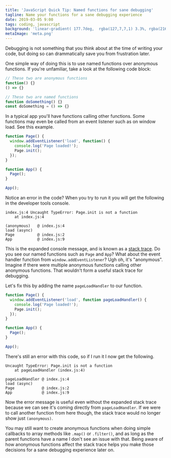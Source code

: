 ```yaml
---
title: 'JavaScript Quick Tip: Named functions for sane debugging'
tagline: Name your functions for a sane debugging experience
date: 2019-03-05 9:00
tags: coding, javascript
background: 'linear-gradient( 177.7deg,  rgba(127,7,7,1) 3.3%, rgba(216,35,35,1) 93.8% )'
metaImage: 'meta.png'
---
```


Debugging is not something that you think about at the time of writing your code, but doing so can drammatically save you from frustration later.

One simple way of doing this is to use named functions over anonymous functions. If you're unfamiliar, take a look at the following code block:

```js
// These two are anonymous functions
function() {}
() => {}

// These two are named functions
function doSomething() {}
const doSomething = () => {}
```

In a typical app you'll have functions calling other functions. Some functions may even be called from an event listener such as on window load. See this example.

```js
function Page() {
  window.addEventListener('load', function() {
    console.log('Page loaded!');
    Page.init();
  });
}

function App() {
  Page();
}

App();
```

Notice an error in the code? When you try to run it you will get the following in the developer tools console.

```
index.js:4 Uncaught TypeError: Page.init is not a function
    at index.js:4

(anonymous)   @ index.js:4
load (async)
Page          @ index.js:2
App           @ index.js:9
```

This is the expanded console message, and is known as a [stack trace](https://developer.mozilla.org/en-US/docs/Web/API/console#Stack_traces). Do you see our named functions such as `Page` and `App`? What about the event handler function from `window.addEventListener`? Ugh oh, it's "anonymous". Imagine if there were multiple anonymous functions calling other anonymous functions. That wouldn't form a useful stack trace for debugging.

Let's fix this by adding the name `pageLoadHandler` to our function.

```js
function Page() {
  window.addEventListener('load', function pageLoadHandler() {
    console.log('Page loaded!');
    Page.init();
  });
}

function App() {
  Page();
}

App();
```

There's still an error with this code, so if I run it I now get the following.

```
Uncaught TypeError: Page.init is not a function
    at pageLoadHandler (index.js:4)

pageLoadHandler @ index.js:4
load (async)
Page            @ index.js:2
App             @ index.js:9
```

Now the error message is useful even without the expanded stack trace because we can see it's coming directly from `pageLoadHandler`. If we were to call another function from here though, the stack trace would no longer show just `(anonymous)`.

You may still want to create anonymous functions when doing simple callbacks to array methods like `.map()` or `.filter()`, and as long as the parent functions have a name I don't see an issue with that. Being aware of how anonymous functions affect the stack trace helps you make those decisions for a sane debugging experience later on.
